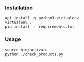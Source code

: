 ### Installation

```
apt install -y python3-virtualenv
virtualenv .
pip install -r requirements.txt
```

### Usage

```
source bin/activate
python ./check_products.py
```
